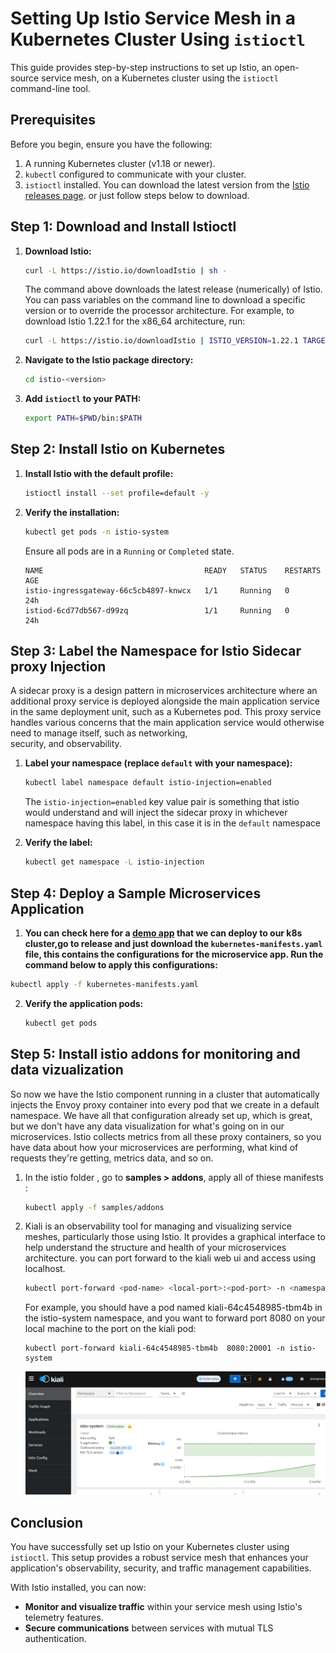 # Setting Up Istio Service Mesh in a Kubernetes Cluster Using `istioctl`

This guide provides step-by-step instructions to set up Istio, an open-source service mesh, on a Kubernetes cluster using the `istioctl` command-line tool.

## Prerequisites

Before you begin, ensure you have the following:

1. A running Kubernetes cluster (v1.18 or newer).
2. `kubectl` configured to communicate with your cluster.
3. `istioctl` installed. You can download the latest version from the [Istio releases page](https://github.com/istio/istio/releases). or just follow steps below to download. 

## Step 1: Download and Install Istioctl

1. **Download Istio:**
    ```sh
    curl -L https://istio.io/downloadIstio | sh -
    ```
    The command above downloads the latest release (numerically) of Istio. You can pass variables on the command line to download a specific version or to override the processor     architecture. For example, to download Istio 1.22.1 for the x86_64 architecture, run:
    ```sh
    curl -L https://istio.io/downloadIstio | ISTIO_VERSION=1.22.1 TARGET_ARCH=x86_64 sh
    ```
2. **Navigate to the Istio package directory:**
    ```sh
    cd istio-<version>
    ```

3. **Add `istioctl` to your PATH:**
    ```sh
    export PATH=$PWD/bin:$PATH
    ```

## Step 2: Install Istio on Kubernetes

1. **Install Istio with the default profile:**
    ```sh
    istioctl install --set profile=default -y
    ```

2. **Verify the installation:**
    ```sh
    kubectl get pods -n istio-system
    ```

   Ensure all pods are in a `Running` or `Completed` state.
   ```
   NAME                                    READY   STATUS    RESTARTS   AGE
   istio-ingressgateway-66c5cb4897-knwcx   1/1     Running   0          24h
   istiod-6cd77db567-d99zq                 1/1     Running   0          24h
   ```

## Step 3: Label the Namespace for Istio Sidecar proxy Injection
  A sidecar proxy is a design pattern in microservices architecture where an additional proxy service is deployed alongside the main application service in the same deployment     unit, such as a Kubernetes pod. This proxy service handles various concerns that the main application service would otherwise need to manage itself, such as networking,       
  security, and observability.

1. **Label your namespace (replace `default` with your namespace):**
    ```sh
    kubectl label namespace default istio-injection=enabled
    ```
   The `istio-injection=enabled` key value pair is something that istio would understand and will inject the sidecar proxy in whichever namespace having this label, in this case     it is in the `default` namespace

2. **Verify the label:**
    ```sh
    kubectl get namespace -L istio-injection
    ```
    
## Step 4: Deploy a Sample Microservices Application

1. **You  can check here for a [demo app](https://github.com/GoogleCloudPlatform/microservices-demo) that we can deploy to our k8s cluster,go to release and just download the `kubernetes-manifests.yaml` file, this contains the configurations for the microservice app. Run the command below to apply this configurations:**
  ```sh
  kubectl apply -f kubernetes-manifests.yaml
  ```
2. **Verify the application pods:**
   ```sh
   kubectl get pods
   ```
## Step 5: Install istio addons for monitoring and data vizualization
So now we have the Istio component running in a cluster that automatically injects the Envoy proxy container into every pod that we create in a default namespace. We have all that configuration already set up, which is great, but we don't have any data visualization for what's going on in our microservices. Istio collects metrics from all these proxy containers, so you have data about how your microservices are performing, what kind of requests they're getting, metrics data, and so on.
1. In the istio folder , go to **samples > addons**, apply all of thiese manifests :
   ```sh
   kubectl apply -f samples/addons
   ```
2. Kiali is an observability tool for managing and visualizing service meshes, particularly those using Istio. It provides a graphical interface to help understand the structure and health of your microservices architecture. you can port forward to the kiali web ui and access using localhost.
   ```sh
   kubectl port-forward <pod-name> <local-port>:<pod-port> -n <namespace>
   ```
   For example, you should have a pod named kiali-64c4548985-tbm4b  in the istio-system namespace, and you want to forward port 8080 on your local machine to the port on the 
  kiali pod:
   ```
   kubectl port-forward kiali-64c4548985-tbm4b  8080:20001 -n istio-system
   ```
   
   ![](kiali.png)

   

## Conclusion

You have successfully set up Istio on your Kubernetes cluster using `istioctl`. This setup provides a robust service mesh that enhances your application's observability, security, and traffic management capabilities.

With Istio installed, you can now:

- **Monitor and visualize traffic** within your service mesh using Istio's telemetry features.
- **Secure communications** between services with mutual TLS authentication.




   
  
    
